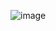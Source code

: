 ![image](https://user-images.githubusercontent.com/49730521/125235720-8709be80-e300-11eb-8d60-6e137c302214.png)
